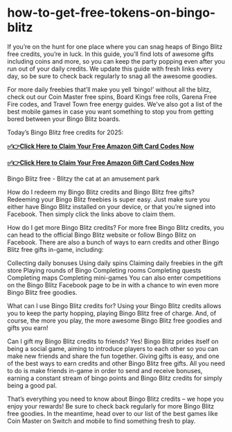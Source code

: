 # how-to-get-free-tokens-on-bingo-blitz

If you’re on the hunt for one place where you can snag heaps of Bingo Blitz free credits, you’re in luck. In this guide, you’ll find lots of awesome gifts including coins and more, so you can keep the party popping even after you run out of your daily credits. We update this guide with fresh links every day, so be sure to check back regularly to snag all the awesome goodies.

For more daily freebies that’ll make you yell ‘bingo!’ without all the blitz, check out our Coin Master free spins, Board Kings free rolls, Garena Free Fire codes, and Travel Town free energy guides. We’ve also got a list of the best mobile games in case you want something to stop you from getting bored between your Bingo Blitz boards.

Today’s Bingo Blitz free credits for 2025:

**[✅👉Click Here to Claim Your Free Amazon Gift Card Codes Now](https://usadeals.pro/Bingo-Blitz)**

**[✅👉Click Here to Claim Your Free Amazon Gift Card Codes Now](https://usadeals.pro/Bingo-Blitz)**

Bingo Blitz free - Blitzy the cat at an amusement park

How do I redeem my Bingo Blitz credits and Bingo Blitz free gifts?
Redeeming your Bingo Blitz freebies is super easy. Just make sure you either have Bingo Blitz installed on your device, or that you’re signed into Facebook. Then simply click the links above to claim them.

How do I get more Bingo Blitz credits?
For more free Bingo Blitz credits, you can head to the official Bingo Blitz website or follow Bingo Blitz on Facebook. There are also a bunch of ways to earn credits and other Bingo Blitz free gifts in-game, including:

Collecting daily bonuses
Using daily spins
Claiming daily freebies in the gift store
Playing rounds of Bingo
Completing rooms
Completing quests
Completing maps
Completing mini-games
You can also enter competitions on the Bingo Blitz Facebook page to be in with a chance to win even more Bingo Blitz free goodies.

What can I use Bingo Blitz credits for?
Using your Bingo Blitz credits allows you to keep the party hopping, playing Bingo Blitz free of charge. And, of course, the more you play, the more awesome Bingo Blitz free goodies and gifts you earn!

Can I gift my Bingo Blitz credits to friends?
Yes! Bingo Blitz prides itself on being a social game, aiming to introduce players to each other so you can make new friends and share the fun together. Giving gifts is easy, and one of the best ways to earn credits and other Bingo Blitz free gifts. All you need to do is make friends in-game in order to send and receive bonuses, earning a constant stream of bingo points and Bingo Blitz credits for simply being a good pal.

That’s everything you need to know about Bingo Blitz credits – we hope you enjoy your rewards! Be sure to check back regularly for more Bingo Blitz free goodies. In the meantime, head over to our list of the best games like Coin Master on Switch and mobile to find something fresh to play.

